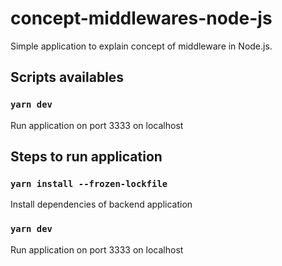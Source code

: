 # concept-middlewares-node-js
Simple application to explain concept of middleware in Node.js.

## Scripts availables
### `yarn dev`
Run application on port 3333 on localhost
  
## Steps to run application
### `yarn install --frozen-lockfile`
Install dependencies of backend application
### `yarn dev`
Run application on port 3333 on localhost

